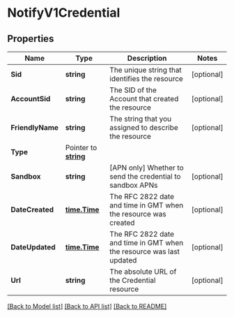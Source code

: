 # NotifyV1Credential

## Properties

Name | Type | Description | Notes
------------ | ------------- | ------------- | -------------
**Sid** | **string** | The unique string that identifies the resource |[optional] 
**AccountSid** | **string** | The SID of the Account that created the resource |[optional] 
**FriendlyName** | **string** | The string that you assigned to describe the resource |[optional] 
**Type** | Pointer to [**string**](CredentialEnumPushService.md) |  |
**Sandbox** | **string** | [APN only] Whether to send the credential to sandbox APNs |[optional] 
**DateCreated** | [**time.Time**](time.Time.md) | The RFC 2822 date and time in GMT when the resource was created |[optional] 
**DateUpdated** | [**time.Time**](time.Time.md) | The RFC 2822 date and time in GMT when the resource was last updated |[optional] 
**Url** | **string** | The absolute URL of the Credential resource |[optional] 

[[Back to Model list]](../README.md#documentation-for-models) [[Back to API list]](../README.md#documentation-for-api-endpoints) [[Back to README]](../README.md)


